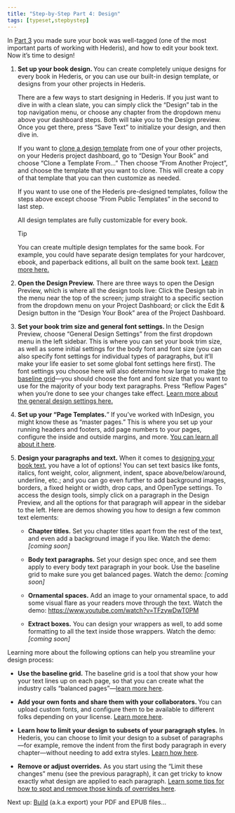 ```yaml
---
title: "Step-by-Step Part 4: Design"
tags: [typeset,stepbystep]
---
```

 
<html><body><section data-type="chapter" class="hsecchapter" data-hederis-type="hsecchapter" id="step-by-step-4" data-pi-attrs="id: step-by-step-4; data-tags: typeset,stepbystep;" role="doc-chapter" data-tags="typeset,stepbystep" data-author-name=" " data-book-title=" " title="Step-by-Step Part 4: Design"><p class="hblkp" data-hederis-type="hblkp" id="pipxNAmBn">In <a href="{% link _docs/step-by-step-3.md %}" class="hspana" data-hederis-type="hspana" id="p1rikkebp">Part 3</a> you made sure your book was well-tagged (one of the most important parts of working with Hederis), and how to edit your book text. Now it&#8217;s time to design!</p><ol class="hwprnumlist" data-hederis-type="hwprnumlist" id="pR6yMb1lv"><li class="hblkoli" data-hederis-type="hblkoli" id="lipCiGXRTA"><p class="hblkoli" data-hederis-type="hblklip" id="pAPsJ8tKX"><strong data-hederis-type="hspanstrong" id="pWXB19vwO">Set up your book design<strong class="hspanstrong" data-hederis-type="hspanstrong" id="pkovO6qdY">. </strong></strong>You can create completely unique designs for every book in Hederis, or you can use our built-in design template, or designs from your other projects in Hederis. </p><p class="hblklicont" data-hederis-type="hblklicont" id="p03p0OFxW">There are a few ways to start designing in Hederis. If you just want to dive in with a clean slate, you can simply click the &#8220;Design&#8221; tab in the top navigation menu, or choose any chapter from the dropdown menu above your dashboard steps. Both will take you to the Design preview. Once you get there, press &#8220;Save Text&#8221; to initialize your design, and then dive in.</p><p class="hblklicont" data-hederis-type="hblklicont" id="pHW33mUiZ">If you want to <a href="{% link _docs/design-templates.md %}" class="hspana" data-hederis-type="hspana" id="prCNypdL9">clone a design template</a> from one of your other projects, on your Hederis project dashboard, go to &#8220;Design Your Book&#8221; and choose &#8220;Clone a Template From&#8230;&#8221; Then choose &#8220;From Another Project&#8221;, and choose the template that you want to clone. This will create a copy of that template that you can then customize as needed.</p><p class="hblklicont" data-hederis-type="hblklicont" id="pIf60zOL1">If you want to use one of the Hederis pre-designed templates, follow the steps above except choose &#8220;From Public Templates&#8221; in the second to last step.</p><p class="hblklicont" data-hederis-type="hblklicont" id="pW5crD6KT">All design templates are fully customizable for every book.</p><div class="hwprbox box" data-hederis-type="hwprbox" id="p42GW3xDd" data-type="sidebar"><p class="hblktype" data-hederis-type="hblktype" id="p2ixP93Xz">Tip</p><p class="hblklicont" data-hederis-type="hblklicont" id="pNxKXN28Z">You can create multiple design templates for the same book. For example, you could have separate design templates for your hardcover, ebook, and paperback editions, all built on the same book text. <a href="{% link _docs/pdf-epub-templates.md %}" class="hspana" data-hederis-type="hspana" id="pHR2Z4Jwz">Learn more here.</a></p></div></li><li class="hblkoli" data-hederis-type="hblkoli" id="liCC6mDYni"><p class="hblkoli" data-hederis-type="hblklip" id="p9dwlYvUL"><strong class="hspanstrong" data-hederis-type="hspanstrong" id="pOVlCTLHn">Open the Design Preview.</strong> There are three ways to open the Design Preview, which is where all the design tools live: Click the Design tab in the menu near the top of the screen; jump straight to a specific section from the dropdown menu on your Project Dashboard; or click the Edit &amp; Design button in the &#8220;Design Your Book&#8221; area of the Project Dashboard.</p></li><li class="hblkoli" data-hederis-type="hblkoli" id="lifFpdrK2H"><p class="hblkoli" data-hederis-type="hblklip" id="phe265YUO"><strong class="hspanstrong" data-hederis-type="hspanstrong" id="pq2FJiKfM">Set your book trim size and general font settings. </strong>In the Design Preview, choose &#8220;General Design Settings&#8221; from the first dropdown menu in the left sidebar. This is where you can set your book trim size, as well as some initial settings for the body font and font size (you can also specify font settings for individual types of paragraphs, but it&#8217;ll make your life easier to set some global font settings here first). The font settings you choose here will also determine how large to make <a href="{% link _docs/baseline-grid.md %}" class="hspana" data-hederis-type="hspana" id="pc7Unk67u">the baseline grid</a>&#8212;you should choose the font and font size that you want to use for the majority of your body text paragraphs. Press &#8220;Reflow Pages&#8221; when you&#8217;re done to see your changes take effect. <a href="{% link _docs/typeset-general-design.md %}" class="hspana" data-hederis-type="hspana" id="pl7eDKTYL">Learn more about the general design settings here.</a></p></li><li class="hblkoli" data-hederis-type="hblkoli" id="liD4djKYKo"><p class="hblkoli" data-hederis-type="hblklip" id="p9Lr1lnwu"><strong class="hspanstrong" data-hederis-type="hspanstrong" id="pncGeAe2a">Set up your &#8220;Page Templates.</strong>&#8221; If you&#8217;ve worked with InDesign, you might know these as &#8220;master pages.&#8221; This is where you set up your running headers and footers, add page numbers to your pages, configure the inside and outside margins, and more. <a href="{% link _docs/typeset-master-pages.md %}" class="hspana" data-hederis-type="hspana" id="pJ0ynY4u0">You can learn all about it here</a>.</p></li><li class="hblkoli" data-hederis-type="hblkoli" id="liL8vZiztw"><p class="hblkoli" data-hederis-type="hblklip" id="pK3BBUdwT"><strong class="hspanstrong" data-hederis-type="hspanstrong" id="pncQyHPMO">Design your paragraphs and text.</strong> When it comes to <a href="{% link _docs/typeset-text-design.md %}" class="hspana" data-hederis-type="hspana" id="pC5NWt624">designing your book text</a>, you have a lot of options! You can set text basics like fonts, italics, font weight, color, alignment, indent, space above/below/around, underline, etc.; and you can go even further to add background images, borders, a fixed height or width, drop caps, and OpenType settings. To access the design tools, simply click on a paragraph in the Design Preview, and all the options for that paragraph will appear in the sidebar to the left. Here are demos showing you how to design a few common text elements:</p><ul class="hwprbulletlist" data-hederis-type="hwprbulletlist" id="p7SWYCTim"><li class="hblkuli" data-hederis-type="hblkuli" id="liAgXduM3b"><p class="hblkuli" data-hederis-type="hblklip" id="pvxNlmHrb"><strong class="hspanstrong" data-hederis-type="hspanstrong" id="pfg8giPb2">Chapter titles.</strong> Set you chapter titles apart from the rest of the text, and even add a background image if you like. Watch the demo: <em data-hederis-type="hspanem" id="pDIoOPriq">[coming soon]</em></p></li><li class="hblkuli" data-hederis-type="hblkuli" id="liYCcTR0l6"><p class="hblkuli" data-hederis-type="hblklip" id="pIJ0DV0YX"><strong class="hspanstrong" data-hederis-type="hspanstrong" id="pZiRlnT6F">Body text paragraphs.</strong> Set your design spec once, and see them apply to every body text paragraph in your book. Use the baseline grid to make sure you get balanced pages. Watch the demo: <em class="hspanem" data-hederis-type="hspanem" id="ptrmyjZxN">[coming soon]</em></p></li><li class="hblkuli" data-hederis-type="hblkuli" id="li6caWdc2L"><p class="hblkuli" data-hederis-type="hblklip" id="p9OBZlYF1"><strong class="hspanstrong" data-hederis-type="hspanstrong" id="pwZJTDSSZ">Ornamental spaces.</strong> Add an image to your ornamental space, to add some visual flare as your readers move through the text. Watch the demo: <a href="https://www.youtube.com/watch?v=TFzywDwT0PM" class="hspana" data-hederis-type="hspana" id="pvfmigNcd">https://www.youtube.com/watch?v=TFzywDwT0PM</a><em class="hspanem" data-hederis-type="hspanem" id="pzQzNFbAh"> </em></p></li><li class="hblkuli" data-hederis-type="hblkuli" id="lie88cwNKY"><p class="hblkuli" data-hederis-type="hblklip" id="pBTrrE9dC"><strong class="hspanstrong" data-hederis-type="hspanstrong" id="pcI8SaIl1">Extract boxes.</strong> You can design your wrappers as well, to add some formatting to all the text inside those wrappers. Watch the demo: <em class="hspanem" data-hederis-type="hspanem" id="pPdpriCq7">[coming soon]</em></p></li></ul></li></ol><p class="hblkp" data-hederis-type="hblkp" id="pNYeIzNcl">Learning more about the following options can help you streamline your design process:</p><ul class="hwprbulletlist" data-hederis-type="hwprbulletlist" id="pCJUTrf20"><li class="hblkuli" data-hederis-type="hblkuli" id="lirK013sY2"><p class="hblkuli" data-hederis-type="hblklip" id="ptOMhaLeE"><strong class="hspanstrong" data-hederis-type="hspanstrong" id="p349Zn4eW">Use the baseline grid.</strong> The baseline grid is a tool that show your how your text lines up on each page, so that you can create what the industry calls &#8220;balanced pages&#8221;&#8212;<a href="{% link _docs/baseline-grid.md %}" class="hspana" data-hederis-type="hspana" id="pnl9oJRUh">learn more here</a>.</p></li><li class="hblkuli" data-hederis-type="hblkuli" id="liiRPrPYiu"><p class="hblkuli" data-hederis-type="hblklip" id="p8jXWh3np"><strong class="hspanstrong" data-hederis-type="hspanstrong" id="plCL9nOb6">Add your own fonts and share them with your collaborators. </strong>You can upload custom fonts, and configure them to be available to different folks depending on your license. <a href="{% link _docs/custom-font.md %}" class="hspana" data-hederis-type="hspana" id="p3RDJWi0t">Learn more here</a>.</p></li><li class="hblkuli" data-hederis-type="hblkuli" id="liUZ7CIMB5"><p class="hblkuli" data-hederis-type="hblklip" id="pgGEzKOFv"><strong class="hspanstrong" data-hederis-type="hspanstrong" id="pP7Yyahta">Learn how to limit your design to subsets of your paragraph styles.</strong> In Hederis, you can choose to limit your design to a subset of paragraphs&#8212;for example, remove the indent from the first body paragraph in every chapter&#8212;without needing to add extra styles. <a href="{% link _docs/selectors.md %}" class="hspana" data-hederis-type="hspana" id="pjSTgagkm">Learn how here</a>.</p></li><li class="hblkuli" data-hederis-type="hblkuli" id="linmGQbYfW"><p class="hblkuli" data-hederis-type="hblklip" id="pLvRFSYFj"><strong class="hspanstrong" data-hederis-type="hspanstrong" id="pDKSihvEC">Remove or adjust overrides.</strong> As you start using the &#8220;Limit these changes&#8221; menu (see the previous paragraph), it can get tricky to know exactly what design are applied to each paragraph. <a href="{% link _docs/design-settings-and-inheritance.md %}" class="hspana" data-hederis-type="hspana" id="pJiqwyy0z">Learn some tips for how to spot and remove those kinds of overrides here</a>.</p></li></ul><p class="hblkp" data-hederis-type="hblkp" id="pJxDI2dwZ">Next up: <a href="{% link _docs/step-by-step-5.md %}" class="hspana" data-hederis-type="hspana" id="pkq1RZAQx">Build</a> (a.k.a export) your PDF and EPUB files&#8230;</p></section></body></html>
